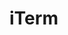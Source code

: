 # iTerm
<!--
{--During the setup process, Solarized,  color scheme will be installed into your iTerm. Go to Profiles => Colors => Load Presets to pick Solarized Dark.--}

{--Here are the customisations:--}

- Font: 15pt Source Code Pro for Powerline
- Theme (not to be confused with zsh theme): Solarized Dark
- Set up a system wide hotkey for iTerm (Keys => Hotkey): Recommended `Cmd-Escape`
- Uncheck `Use Lion-style full screen` on General. This will give you fast full screen windows that are switchable without switching to spaces
- Cursor (my favourite tweak): #d13a82


{--*Note* that I've also sometimes tweak the "Minimum contrast" to around 1/5th on the slider in iTerm, this is to get around some dark colours used in Grunt and Yeoman (though may have been long resolved).--} -->
